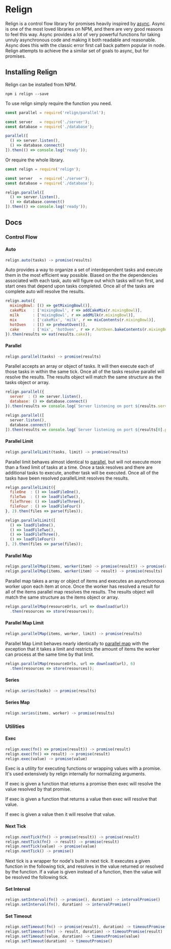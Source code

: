 # Relign

Relign is a control flow library for promises heavily inspired by
[async](https://github.com/caolan/async). Async is one of the most loved
libraries on NPM, and there are very good reasons to feel this way. Async
provides a lot of very powerful functions for taking unruly asynchronous code
and making it both readable and reasonable. Async does this with the classic
error first call back pattern popular in node. Relign attempts to achieve the
a similar set of goals to async, but for promises.

## Installing Relign

Relign can be installed from NPM.

```shell
npm i relign --save
```

To use relign simply require the function you need.

```javascript
const parallel = require('relign/parallel');

const server   = require('./server');
const database = require('./database');

parallel([
  () => server.listen(),
  () => database.connect()
]).then(() => console.log('ready'));
```

Or require the whole library.

```javascript
const relign = require('relign');

const server   = require('./server');
const database = require('./database');

relign.parallel([
  () => server.listen(),
  () => database.connect()
]).then(() => console.log('ready'));
```

## Docs

### Control Flow

#### Auto

```javascript
relign.auto(tasks) -> promise(results)
```

Auto provides a way to organize a set of interdependent tasks and execute them
in the most efficient way possible. Biased on the the dependencies associated
with each task, auto will figure out which tasks will run first, and start
ones that depend upon tasks completed. Once all of the tasks are complete auto
will resolve the results.

```javascript
relign.auto({
  mixingBowl: [() => getMixingBowl()],
  cakeMix   : ['mixingBowl', r => addCakeMix(r.mixingBowl)],
  milk      : ['mixingBowl', r => addMilk(r.mixingBowl)],
  mix       : ['cakeMix', 'milk', r => mixContents(r.mixingBowl)],
  hotOven   : [() => preheatOven()],
  cake      : ['mix', 'hotOven', r => r.hotOven.bakeContents(r.mixingBowl)],
}).then(results => eat(results.cake));
```

#### Parallel

```javascript
relign.parallel(tasks) -> promise(results)
```

Parallel accepts an array or object of tasks. It will then execute each of those
tasks in within the same tick. Once all of the tasks resolve parallel will
resolve the results. The results object will match the same structure as the
tasks object or array.

```javascript
relign.parallel({
  server  : () => server.listen(),
  database: () => database.connect()
}).then(results => console.log(`Server listening on port ${results.server.port}`));
```

```javascript
relign.parallel([
  server.listen(),
  database.connect()
]).then(results => console.log(`Server listening on port ${results[0].port}`));
```

#### Parallel Limit

```javascript
relign.parallelLimit(tasks, limit) -> promise(results)
```

Parallel limit behaves almost identical to [parallel](#parallel), but will
not execute more than a fixed limit of tasks at a time. Once a task resolves and
there are additional tasks to execute, another task will be executed. Once all
of the tasks have been resolved parallelLimit resolves the results.

```javascript
relign.parallelLimit({
  fileOne  : () => loadFileOne(),
  fileTwo  : () => loadFileTwo(),
  fileThree: () => loadFileThree(),
  fileFour : () => loadFileFour()
}, 2).then(files => parse(files));
```

```javascript
relign.parallelLimit([
  () => loadFileOne(),
  () => loadFileTwo(),
  () => loadFileThree(),
  () => loadFileFour()
], 2).then(files => parse(files));
```

#### Parallel Map

```javascript
relign.parallelMap(items, worker(item) -> promise(result)) -> promise(results)
relign.parallelMap(items, worker(item) -> result) -> promise(results)
```

Parallel map takes a array or object of items and executes an asynchronous
worker upon each item at once. Once the worker has resolved a result for all
of the items parallel map resolves the results. The results object will match
the same structure as the items object or array.

```javascript
relign.parallelMap(resourceUrls, url => download(url))
  .then(resources => store(resources));
```


#### Parallel Map Limit

```javascript
relign.parallelMap(items, worker, limit) -> promise(results)
```

Parallel Map Limit behaves nearly identically to [parallel map](#parallel-map)
with the exception that it takes a limit and restricts the amount of items
the worker can process at the same time by that limit.

```javascript
relign.parallelMap(resourceUrls, url => download(url), 6)
  .then(resources => store(resources));
```

#### Series

```javascript
relign.series(tasks) -> promise(results)
```

#### Series Map

```javascript
relign.series(items, worker) -> promise(results)
```

### Utilities

#### Exec

```javascript
relign.exec(fn() => promise(result)) -> promise(result)
relign.exec(fn() => result) -> promise(result)
relign.exec(value) -> promise(value)
```

Exec is a utility for executing functions or wrapping values with a promise.
It's used extensively by relign internally for normalizing arguments.

If exec is given a function that returns a promise then exec will resolve the
value resolved by that promise.

If exec is given a function that returns a value then exec will resolve that
value.

If exec is given a value then it will resolve that value.

#### Next Tick

```javascript
relign.nextTick(fn() -> promise(result)) -> promise(result)
relign.nextTick(fn() -> result) -> promise(result)
relign.nextTick(value) -> promise(value)
relign.nextTick() -> promise()
```

Next tick is a wrapper for node's built in next tick. It executes a given
function in the following tick, and resolves in the value returned or resolved
by the function. If a value is given instead of a function, then the value will
be resolved the following tick.

#### Set Interval

```javascript
relign.setInterval(fn() -> promise(), duration) -> intervalPromise()
relign.setInterval(fn(), duration) -> intervalPromise()
```

#### Set Timeout

```javascript
relign.setTimeout(fn() -> promise(result), duration) -> timeoutPromise(result)
relign.setTimeout(fn() -> result, duration) -> timeoutPromise(result)
relign.setTimeout(value, duration) -> timeoutPromise(value)
relign.setTimeout(duration) -> timeoutPromise()
```
